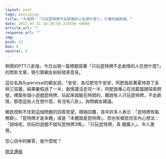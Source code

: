 ```yaml
---
layout: post
tags: Gossiping
title: "大哉問！「只玩昆特牌不走劇情的人在想什麼?」，引爆討論熱潮。"
date: 2017-07-31 16:29:59.315598 +0800
article_url: ""
response_url: ""
img: 
push: 23
boo: 0
neutral: 6
---
```


熱鬧的PTT八卦版，今日出現一篇標題寫著「只玩昆特牌不走劇情的人在想什麼?」的問卦文章，吸引眾網友紛紛發表意見。

這位名為Superxixai的網友說，「安安，各位肥宅午安安，阿肥我趁著夏特買了巫師三狂獵，結果暑假過了一半，劇情還沒走完一半，阿肥我專心在找藍圖跟探索問號，裡面有個小遊戲昆特牌，玩起來超級花時間的，聽說有人只玩昆特牌，不走劇情，那麼這些人在想什麼，有沒有八卦」，詢問網友建議。

鄉民控制不住對這個問題的回答慾望，積極回覆，其中許多人表示：「昆特牌有點無聊」、「昆特牌才是本體」或是「本體就是昆特牌」，而也有鄉民坦言內心想法：「說啥呢，你玩的遊戲不就叫昆特牌3嗎」、「只玩昆特牌，真·獵魔人」，令人激賞。

您心目中的解答，是什麼呢？

<a href = "https://www.ptt.cc/bbs/Gossiping/M.1501218872.A.926.html">原文連結</a>

